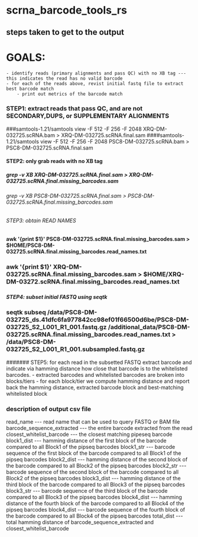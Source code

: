 # scrna_barcode_tools_rs

## steps taken to get to the output
# GOALS:
	- identify reads (primary alignments and pass QC) with no XB tag --- this indicates the read has no valid barcode
	- for each of the reads above, revist initial fastq file to extract best barcode match
		- print out metrics of the barcode match

### STEP1: extract reads that pass QC, and are not SECONDARY,DUPS, or SUPPLEMENTARY ALIGNMENTS
###samtools-1.21/samtools view -F 512 -F 256 -F 2048 XRQ-DM-032725.scRNA.bam >  XRQ-DM-032725.scRNA.final.sam
####samtools-1.21/samtools view -F 512 -F 256 -F 2048 PSC8-DM-032725.scRNA.bam > PSC8-DM-032725.scRNA.final.sam
#### STEP2: only grab reads with no XB tag
##### grep -v XB XRQ-DM-032725.scRNA.final.sam  > XRQ-DM-032725.scRNA.final.missing_barcodes.sam 
######  grep -v XB PSC8-DM-032725.scRNA.final.sam > PSC8-DM-032725.scRNA.final.missing_barcodes.sam
###### STEP3: obtain READ NAMES
#### awk '{print $1}' PSC8-DM-032725.scRNA.final.missing_barcodes.sam > $HOME/PSC8-DM-032725.scRNA.final.missing_barcodes.read_names.txt
### awk '{print $1}' XRQ-DM-032725.scRNA.final.missing_barcodes.sam > $HOME/XRQ-DM-03272.scRNA.final.missing_barcodes.read_names.txt
#####
##### STEP4: subset initial FASTQ using seqtk
### seqtk subseq /data/PSC8-DM-032725_ds.41dfc6fa977842cc98ef01f66500d6be/PSC8-DM-032725_S2_L001_R1_001.fastq.gz /additional_data/PSC8-DM-032725.scRNA.final.missing_barcodes.read_names.txt > /data/PSC8-DM-032725_S2_L001_R1_001.subsampled.fastq.gz
####### STEP5: for each read in the subsetted FASTQ
extract barcode and indicate via hamming distance how close that barcode is to the whitelisted barcodes.
	- extracted barcodes and whitelisted barcodes are broken into blocks/tiers
	- for each block/tier we compute hamming distance and report back the hamming distance, extracted barcode block and best-matching whitelisted block

### description of output csv file
read_name --- read name that can be used to query FASTQ or BAM file
barcode_sequence_extracted --- the entire barcode extracted from the read
closest_whitelist_barcode --- the closest matching pipeseq barcode
block1_dist --- hamming distance of the first block of the barcode compared to all Block1 of the pipseq barcodes
block1_str --- barcode sequence of the first block of the barcode compared to all Block1 of the pipseq barcodes
block2_dist --- hamming distance of the second block of the barcode compared to all Block2 of the pipseq barcodes
block2_str --- barcode sequence of the second block of the barcode compared to all Block2 of the pipseq barcodes
block3_dist --- hamming distance of the third block of the barcode compared to all Block3 of the pipseq barcodes
block3_str --- barcode sequence of the third block of the barcode compared to all Block3 of the pipseq barcodes
block4_dist --- hamming distance of the fourth block of the barcode compared to all Block4 of the pipseq barcodes
block4_dist --- barcode sequence of the fourth block of the barcode compared to all Block4 of the pipseq barcodes
total_dist --- total hamming distance of barcode_sequence_extracted and closest_whitelist_barcode
